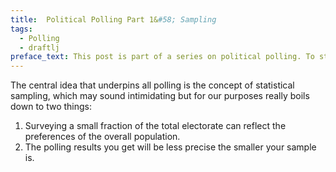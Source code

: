 ```yaml
---
title:  Political Polling Part 1&#58; Sampling
tags:
  - Polling
  - draftlj
preface_text: This post is part of a series on political polling. To start at the beginning, click <a href="2020/12/24/polling-part-0.html">here</a>.
---
```


The central idea that underpins all polling is the concept of statistical sampling,
which may sound intimidating
but for our purposes really boils down to two things:

<!--more-->

1. Surveying a small fraction of the total electorate can reflect
the preferences of the overall population.
2. The polling results you get will be less precise the smaller your
sample is.

